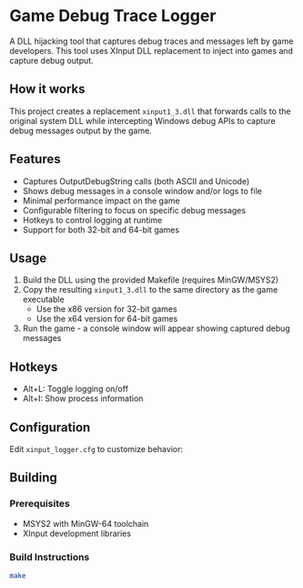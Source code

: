 # Game Debug Trace Logger

A DLL hijacking tool that captures debug traces and messages left by game developers. This tool uses XInput DLL replacement to inject into games and capture debug output.

## How it works

This project creates a replacement `xinput1_3.dll` that forwards calls to the original system DLL while intercepting Windows debug APIs to capture debug messages output by the game.

## Features

- Captures OutputDebugString calls (both ASCII and Unicode)
- Shows debug messages in a console window and/or logs to file
- Minimal performance impact on the game
- Configurable filtering to focus on specific debug messages
- Hotkeys to control logging at runtime
- Support for both 32-bit and 64-bit games

## Usage

1. Build the DLL using the provided Makefile (requires MinGW/MSYS2)
2. Copy the resulting `xinput1_3.dll` to the same directory as the game executable
   - Use the x86 version for 32-bit games
   - Use the x64 version for 64-bit games
3. Run the game - a console window will appear showing captured debug messages

## Hotkeys

- Alt+L: Toggle logging on/off
- Alt+I: Show process information

## Configuration

Edit `xinput_logger.cfg` to customize behavior:

## Building

### Prerequisites

- MSYS2 with MinGW-64 toolchain
- XInput development libraries

### Build Instructions

```bash
make